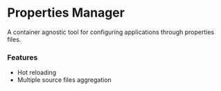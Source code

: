 # Properties Manager

A container agnostic tool for configuring applications through properties files.

### Features
  - Hot reloading
  - Multiple source files aggregation
